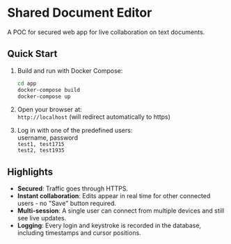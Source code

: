 # Shared Document Editor

A POC for secured web app for live collaboration on text documents.

## Quick Start
1. Build and run with Docker Compose:
   ```bash
   cd app
   docker-compose build
   docker-compose up
    ```
2. Open your browser at:<br>
   `http://localhost` (will redirect automatically to https)

3. Log in with one of the predefined users:<br>
    username, password<br>
    `test1, test1715`<br>
    `test2, test1935`

## Highlights
* **Secured**: Traffic goes through HTTPS.
* **Instant collaboration**: Edits appear in real time for other connected users - no "Save" button required.
* **Multi-session**: A single user can connect from multiple devices and still see live updates.
* **Logging**: Every login and keystroke is recorded in the database, including timestamps and cursor positions.
